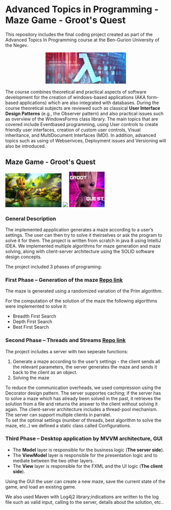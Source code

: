 # Advanced Topics in Programming - Maze Game - Groot's Quest

This repository includes the final coding project created as part of the Advanced Topics In Programming course at the Ben-Gurion University of the Negev.

<p align="center">
  <img src="/resources/Images/atp.jfif"  width=50%>
</p>

The course combines theoretical and practical aspects of software development for the creation of windows-based applications (AKA form-based applications) which are also integrated with databases. During the course theoretical subjects are reviewed such as classical **User Interface Design Patterns** (e.g., the Observer pattern) and also practical issues such as overview of the WindowsForms class library. The main topics that are covered include Eventbased programming, using User controls to create friendly user interfaces, creation of custom user controls, Visual inheritance, and MultiDocument Interfaces (MDI). In addition, advanced topics such as using of Webserivces, Deployment issues and Versioning will also be introduced.

## Maze Game - Groot's Quest

<p float="left">
  <img src="/resources/Images/newGame.jpg" width=35% />
  <img src="/resources/Images/pr_1.gif" width=40% />
  <img src="/resources/Images/background.jpg" width=22% />
</p>

### General Description

The implemented appplication generates a maze according to a user’s settings. The user can then try to solve it theirselves or ask the program to solve it for them. The project is written from scratch in java 8 using IntelliJ IDEA. We implemented multiple algorithms for maze generation and maze solving, along with client-server architecture using the SOLID software design concepts.


The project included 3 phases of programing:

### First Phase – Generation of the maze [Repo link](https://github.com/yiftachsa/Groots_Quest-Maze_Game-Advanced_Topics_In_Programming-Parts_A-B)
The maze is generated using a randomized variation of the Prim algorithm.

For the computation of the solution of the maze the following algorithms were implemented to solve it:
<ul>
  <li>Breadth First Search</li> 
  <li>Depth First Search</li> 
  <li>Best First Search</li>
</ul>
 

### Second Phase – Threads and Streams [Repo link](https://github.com/yiftachsa/Groots_Quest-Maze_Game-Advanced_Topics_In_Programming-Parts_A-B)
The project includes a server with two seperate functions:
<ol>
  <li>Generate a maze according to the user’s settings - the client sends all the relevant parameters, the server generates the maze and sends it back to the client as an object.</li> 
  <li>Solving the maze</li> 
</ol>

To reduce the communication overheads, we used compression using the Decorator design pattern. 
The server supportes caching; if the server has to solve a maze which has already been solved in the past, it retrieves the solution from a file and returns the answer to the client without solving it again.
The client-server architecture includes a thread-pool mechanism. The server can support multiple clients in parralel.  
To set the optimal settings (number of threads, best algorithm to solve the maze, etc..) we defined a static class called Configurations.

### Third Phase – Desktop application by MVVM architecture, GUI

<ul>
  <li>The <b>Model</b> layer is responsible for the business logic (<b>The server side</b>).</li> 
  <li>The <b>ViewModel</b> layer is responsible for the presentation logic and to mediate between the two other layers.</li> 
  <li>The <b>View</b> layer is responsible for the FXML and the UI logic (<b>The client side</b>).</li>
</ul>

Using the GUI the user can create a new maze, save the current state of the game, and load an existing game.

 
We also used Maven with Log4j2 library;indications are written to the log file such as valid input, calling to the server, details about the solution, etc..
